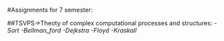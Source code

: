 #Assignments for 7 semester:

##TSVPS->Theoty of complex computational processes and structures:
*-Sort 
-Bellman_ford 
-Dejkstra 
-Floyd 
-Kraskall*
